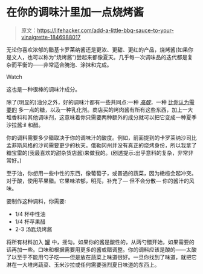 # 在你的调味汁里加一点烧烤酱

> 原文：<https://lifehacker.com/add-a-little-bbq-sauce-to-your-vinaigrette-1846988017>

无论你喜欢浓郁的醋基卡罗莱纳酱还是更浓、更甜、更红的产品，烧烤酱(如果你是文人，也可以称为“烧烤酱”)尝起来都像夏天。几乎每一次调味品的迭代都是复杂而平衡的——非常适合腌泡、涂抹和完成。

Watch

这也是一种很棒的调味汁成分。

除了(明显的)油分之外，好的调味汁都有一些共同点:一种 [*高酸*](https://lifehacker.com/vinaigrettes-need-way-less-oil-than-you-think-1837655884)，一种 [比你认为需要的](https://lifehacker.com/why-you-should-always-add-a-bit-of-sugar-to-salad-dress-1786074509) 多一点的糖，以及一种乳化剂。商店买的烤肉酱有所有这些东西，加上一大堆香料和其他调味剂，这意味着你只需要两种额外的成分就可以把它变成一种夏季沙拉酱:il 和醋。

你的调料需要多少醋取决于你的调味汁的酸度。例如，前面提到的卡罗莱纳沙司比孟菲斯风格的沙司需要更少的秋天。俄勒冈州并没有真正的烧烤身份，所以我拿了糖宝雷的(我最喜欢的甜杂货店酱)来做我的。(剧透提示:出乎意料的复杂，非常非常好。)

至于油，你想用一些中性的东西，像葡萄子，或普通的蔬菜，因为橄榄会起冲突。对于酸，使用苹果醋。它果味浓郁，明亮，补充了— 但不会分散— 你的酱汁的风味。

要制作这种调料，你需要:

*   1/4 杯中性油
*   1/4 杯苹果醋
*   2-3 汤匙烧烤酱

将所有材料加入 [罐](https://lifehacker.com/a-mason-jar-is-the-only-tool-you-need-for-perfectly-emu-1796819745) 中，摇匀。如果你的酱是酸性的，从两勺醋开始，如果需要的话再加一些。口味和根据需要用更多的酱或醋调整。你的调料应该是酸的——太酸了以至于不能用勺子吃——但是放在蔬菜上味道很好。一旦你找到了味道，就把它淋在一大堆烤蔬菜、玉米沙拉或任何需要强烈夏日味道的东西上。